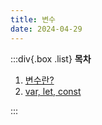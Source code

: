 ```yaml
---
title: 변수
date: 2024-04-29
---
```


:::div{.box .list}
**목차**

1. [변수란?](/javascript/chapter02/02-1)
2. [var, let, const](/javascript/chapter02/02-2)

:::
